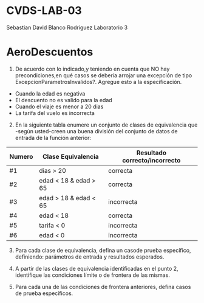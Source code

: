 # CVDS-LAB-03
Sebastian David Blanco Rodriguez
Laboratorio 3

# AeroDescuentos

  1. De acuerdo con lo indicado,y teniendo en cuenta que NO hay precondiciones,en qué casos se debería arrojar una excepción de tipo ExcepcionParametrosInvalidos?. Agregue esto a la especificación.

   * Cuando la edad es negativa
   * El descuento no es valido para la edad
   * Cuando el viaje es menor a 20 dias
   * La tarifa del vuelo es incorrecta

  2. En la siguiente tabla enumere un conjunto de clases de equivalencia que -según usted-creen una buena división del conjunto de datos de entrada de la función anterior:
  
| Numero| Clase Equivalencia| Resultado correcto/incorrecto |
|:------|-------------------|-------------------------------|
| #1 | dias > 20| correcta| 
| #2 | edad < 18 & edad > 65| correcta |
| #3 | edad > 18 & edad < 65| incorrecta |
| #4 | edad < 18| correcta |
| #5 | tarifa < 0| incorrecta |
| #6 | edad < 0| incorrecta |


  3. Para cada clase de equivalencia, defina un casode prueba específico, definiendo: parámetros de entrada y resultados esperados.

  4. A partir de las clases de equivalencia identificadas en el punto 2, identifique las condiciones límite o de frontera de las mismas.

  5. Para cada una de las condiciones de frontera anteriores, defina casos de prueba específicos.
